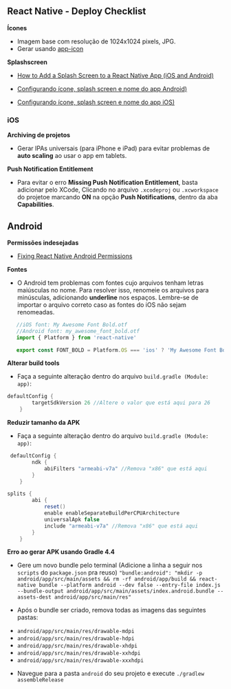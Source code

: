 ## React Native - Deploy Checklist

**Ícones**
- Imagem base com resolução de 1024x1024 pixels, JPG.
- Gerar usando [app-icon](https://www.npmjs.com/package/app-icon)

**Splashscreen**
- [How to Add a Splash Screen to a React Native App (iOS and Android)](https://medium.com/handlebar-labs/how-to-add-a-splash-screen-to-a-react-native-app-ios-and-android-30a3cec835ae)

- [Configurando ícone, splash screen e nome do app Android)](https://www.youtube.com/watch?v=3Gf9yb53bJM&t=3s)

- [Configurando ícone, splash screen e nome do app iOS)](https://www.youtube.com/watch?v=iOitq0mDaLc)





### iOS
**Archiving de projetos**
- Gerar IPAs universais (para iPhone e iPad) para evitar problemas de __auto scaling__ ao usar o app em tablets.

**Push Notification Entitlement**
- Para evitar o erro __Missing  Push Notification Entitlement__, basta adicionar pelo XCode, Clicando no arquivo
`.xcodeproj` ou `.xcworkspace` do projetoe marcando __ON__ na opção __Push Notifications__, dentro da aba __Capabilities__.

## Android

**Permissões indesejadas**
- [Fixing React Native Android Permissions](https://medium.com/@applification/fixing-react-native-android-permissions-9e78996e9865)

**Fontes**
- O Android tem problemas com fontes cujo arquivos tenham letras maiúsculas no nome. Para resolver isso,
renomeie os arquivos para minúsculas, adicionando __underline__ nos espaços. Lembre-se de importar o arquivo
correto caso as fontes do iOS não sejam renomeadas.

```js
   //iOS font: My Awesome Font Bold.otf
   //Android font: my_awesome_font_bold.otf
   import { Platform } from 'react-native'

   export const FONT_BOLD = Platform.OS === 'ios' ? 'My Awesome Font Bold' : 'my_awesome_font_bold'
```

**Alterar build tools**
- Faça a seguinte alteração dentro do arquivo `build.gradle (Module: app)`:

```gradle
defaultConfig {
        targetSdkVersion 26 //Altere o valor que está aqui para 26
    }
```

**Reduzir tamanho da APK**
- Faça a seguinte alteração dentro do arquivo `build.gradle (Module: app)`:

```gradle
 defaultConfig {
        ndk {
            abiFilters "armeabi-v7a" //Remova "x86" que está aqui
        }
    }

splits {
        abi {
            reset()
            enable enableSeparateBuildPerCPUArchitecture
            universalApk false
            include "armeabi-v7a" //Remova "x86" que está aqui
        }
    }
```

**Erro ao gerar APK usando Gradle 4.4**
- Gere um novo bundle pelo terminal (Adicione a linha a seguir nos `scripts` do `package.json` pra reuso)
`"bundle:android": "mkdir -p android/app/src/main/assets && rm -rf android/app/build && react-native bundle --platform android --dev false --entry-file index.js --bundle-output android/app/src/main/assets/index.android.bundle --assets-dest android/app/src/main/res"`

- Após o bundle ser criado, remova todas as imagens das seguintes pastas:
* `android/app/src/main/res/drawable-mdpi`
* `android/app/src/main/res/drawable-hdpi`
* `android/app/src/main/res/drawable-xhdpi`
* `android/app/src/main/res/drawable-xxhdpi`
* `android/app/src/main/res/drawable-xxxhdpi`

- Navegue para a pasta `android` do seu projeto e execute `./gradlew assembleRelease`
